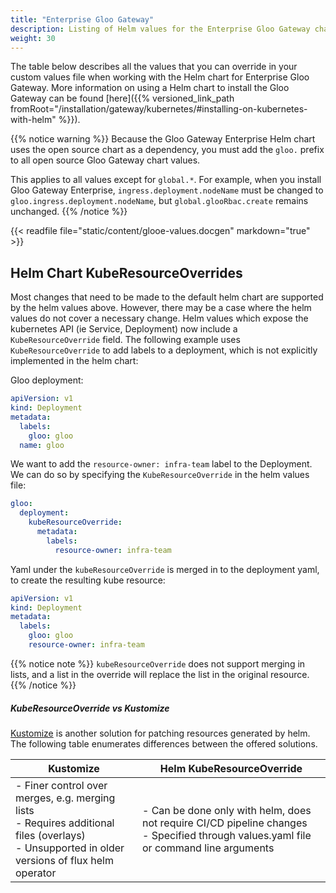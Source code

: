 ```yaml
---
title: "Enterprise Gloo Gateway"
description: Listing of Helm values for the Enterprise Gloo Gateway chart
weight: 30
---
```


The table below describes all the values that you can override in your custom values file when working with the Helm 
chart for Enterprise Gloo Gateway. More information on using a Helm chart to install the Gloo Gateway can be found 
[here]({{% versioned_link_path fromRoot="/installation/gateway/kubernetes/#installing-on-kubernetes-with-helm" %}}).

{{% notice warning %}}
Because the Gloo Gateway Enterprise Helm chart uses the open source chart as a dependency, 
you must add the `gloo.` prefix to all open source Gloo Gateway chart values.

This applies to all values except for `global.*`. For example, when you install Gloo Gateway Enterprise, `ingress.deployment.nodeName` must be changed to `gloo.ingress.deployment.nodeName`, but `global.glooRbac.create` remains unchanged.
{{% /notice %}}

{{< readfile file="static/content/glooe-values.docgen" markdown="true" >}}

## Helm Chart KubeResourceOverrides

Most changes that need to be made to the default helm chart are supported by the helm values above.
However, there may be a case where the helm values do not cover a necessary change.
Helm values which expose the kubernetes API (ie Service, Deployment) now include a `KubeResourceOverride` field.
The following example uses `KubeResourceOverride` to add
labels to a deployment, which is not explicitly implemented in the helm chart:

Gloo deployment:
```yaml
apiVersion: v1
kind: Deployment
metadata:
  labels:
    gloo: gloo
  name: gloo
```

We want to add the `resource-owner: infra-team` label to the Deployment. We can do so by specifying the `KubeResourceOverride` in the helm values file:
```yaml
gloo:
  deployment:
    kubeResourceOverride:
      metadata:
        labels:
          resource-owner: infra-team
```

Yaml under the `kubeResourceOverride` is merged in to the deployment yaml, to create the resulting kube resource:
```yaml
apiVersion: v1
kind: Deployment
metadata:
  labels:
    gloo: gloo
    resource-owner: infra-team
```

{{% notice note %}}
`kubeResourceOverride` does not support merging in lists, and a list in the override will replace the list in the original resource.
{{% /notice %}}

##### KubeResourceOverride vs Kustomize

[Kustomize](https://kustomize.io/) is another solution for patching resources generated by helm. The following table enumerates differences between the offered solutions.

| Kustomize                                                                                          | Helm KubeResourceOverride                                                                                                          |
|----------------------------------------------------------------------------------------------------|--------------------------------------------------------------------------------------------------------------------------------------|
| - Finer control over merges, e.g. merging lists <br>- Requires additional files (overlays)<br>- Unsupported in older versions of flux helm operator  | - Can be done only with helm, does not require CI/CD pipeline changes <br>- Specified through values.yaml file or command line arguments |